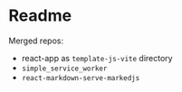 # Readme

Merged repos:
- react-app as `template-js-vite` directory
- `simple_service_worker`
- `react-markdown-serve-markedjs`
